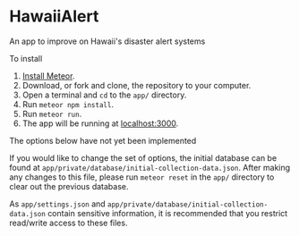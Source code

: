 # HawaiiAlert
An app to improve on Hawaii's disaster alert systems

To install
1. [Install Meteor](https://www.meteor.com/install).
1. Download, or fork and clone, the repository to your computer.
1. Open a terminal and `cd` to the `app/` directory.
1. Run `meteor npm install`.
1. Run `meteor run`.
1. The app will be running at [localhost:3000](http://localhost:3000).


The options below have not yet been implemented

If you would like to change the set of options, the initial database can be found at `app/private/database/initial-collection-data.json`.
After making any changes to this file, please run `meteor reset` in the `app/` directory to clear out the previous database.

As `app/settings.json` and `app/private/database/initial-collection-data.json` contain sensitive information, it is recommended that you restrict read/write access to these files.
